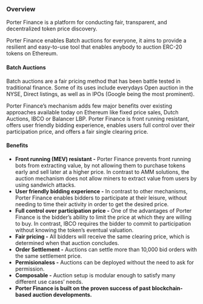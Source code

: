 ### Overview

Porter Finance is a platform for conducting fair, transparent, and decentralized token price discovery.

Porter Finance enables Batch auctions for everyone, it aims to provide a resilient and easy-to-use tool that enables anybody to auction ERC-20 tokens on Ethereum.

#### Batch Auctions

Batch auctions are a fair pricing method that has been battle tested in traditional finance. Some of its uses include everydays Open auction in the NYSE, Direct listings, as well as in IPOs (Google being the most prominent).

Porter Finance’s mechanism adds few major benefits over existing approaches available today on Ethereum like fixed price sales, Dutch Auctions, IBCO or Balancer LBP. Porter Finance is front running resistant, offers user friendly bidding experience, enables users full control over their participation price, and offers a fair single clearing price.

#### Benefits

- **Front running (MEV) resistant -** Porter Finance prevents front running bots from extracting value, by not allowing them to purchase tokens early and sell later at a higher price. In contrast to AMM solutions, the auction mechanism does not allow miners to extract value from users by using sandwich attacks.
- **User friendly bidding experience -** In contrast to other mechanisms, Porter Finance enables bidders to participate at their leisure, without needing to time their activity in order to get the desired price.
- **Full control over participation price -** One of the advantages of Porter Finance is the bidder’s ability to limit the price at which they are willing to buy. In contrast, IBCO requires the bidder to commit to participation without knowing the token’s eventual valuation.
- **Fair pricing -** All bidders will receive the same clearing price, which is determined when that auction concludes.
- **Order Settlement -** Auctions can settle more than 10,000 bid orders with the same settlement price.
- **Permisionaless -** Auctions can be deployed without the need to ask for permission.
- **Composable -** Auction setup is modular enough to satisfy many different use cases’ needs.
- **Porter Finance is built on the proven success of past blockchain-based auction developments.**
